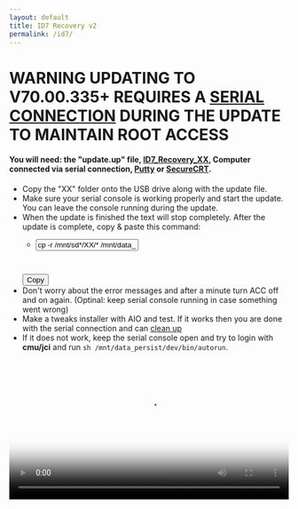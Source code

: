 ```yaml
---
layout: default
title: ID7 Recovery v2
permalink: /id7/
---
```

# **WARNING UPDATING TO V70.00.335+ REQUIRES A [SERIAL CONNECTION](/serial/#process) DURING THE UPDATE TO MAINTAIN ROOT ACCESS**

#### **You will need: the "update.up" file, [ID7_Recovery_XX](https://github.com/Trevelopment/cmu-autorun/releases/download/1/XX.zip)**, Computer connected via serial connection,  [Putty](https://www.putty.org/) or [SecureCRT](https://www.vandyke.com/products/securecrt/).
- Copy the "XX" folder onto the USB drive along with the update file.
- Make sure your serial console is working properly and start the update. You can leave the console running during the update.
- When the update is finished the text will stop completely.  After the update is complete, copy & paste this command: <span class="copy-msg"></span>
	-   <pre><code><input type="text" id="code2copy" value="cp -r /mnt/sd*/XX/* /mnt/data_persist/dev/bin/; chmod +x /mnt/data_persist/dev/bin/autorun; /mnt/data_persist/dev/bin/autorun" readonly>
    </code> <button class="w3-btn" onclick="copyCode('#code2copy')">Copy</button> </pre>
- Don't worry about the error messages and after a minute turn ACC off and on again. (Optinal: keep serial console running in case something went wrong)
- Make a tweaks installer with AIO and test.  If it works then you are done with the serial connection and can [clean up](/serial/#finishing-up)
- If it does not work, keep the serial console open and try to login with **cmu/jci** and run `sh /mnt/data_persist/dev/bin/autorun`.  

<video alt="FSF 30 video" style="width: 100%;" controls="controls" poster="//static.fsf.org/nosvn/FSF30-video/fsf30-poster.png" crossorigin="anonymous">
    <source src="//static.fsf.org/nosvn/FSF30-video/FSF_30_720p.webm" type="video/webm"></video>